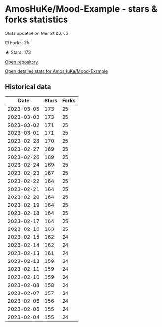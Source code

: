 # AmosHuKe/Mood-Example - stars & forks statistics

Stats updated on Mar 2023, 05

☋ Forks: 25

★ Stars: 173

[Open repository](https://github.com/AmosHuKe/Mood-Example)

[Open detailed stats for AmosHuKe/Mood-Example](https://reviewgithub.com/rep/AmosHuKe/Mood-Example)

## Historical data
| Date | Stars | Forks |
|------|-------|-------|
| 2023-03-05 | 173 | 25 | 
| 2023-03-03 | 173 | 25 | 
| 2023-03-02 | 171 | 25 | 
| 2023-03-01 | 171 | 25 | 
| 2023-02-28 | 170 | 25 | 
| 2023-02-27 | 169 | 25 | 
| 2023-02-26 | 169 | 25 | 
| 2023-02-24 | 169 | 25 | 
| 2023-02-23 | 167 | 25 | 
| 2023-02-22 | 164 | 25 | 
| 2023-02-21 | 164 | 25 | 
| 2023-02-20 | 164 | 25 | 
| 2023-02-19 | 164 | 25 | 
| 2023-02-18 | 164 | 25 | 
| 2023-02-17 | 164 | 25 | 
| 2023-02-16 | 163 | 25 | 
| 2023-02-15 | 162 | 24 | 
| 2023-02-14 | 162 | 24 | 
| 2023-02-13 | 161 | 24 | 
| 2023-02-12 | 159 | 24 | 
| 2023-02-11 | 159 | 24 | 
| 2023-02-10 | 159 | 24 | 
| 2023-02-08 | 158 | 24 | 
| 2023-02-07 | 157 | 24 | 
| 2023-02-06 | 156 | 24 | 
| 2023-02-05 | 155 | 24 | 
| 2023-02-04 | 155 | 24 | 

